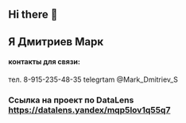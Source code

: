 ## Hi there 👋
## Я Дмитриев Марк
#### контакты для связи:
тел. 8-915-235-48-35
telegrtam @Mark_Dmitriev_S

### Ссылка на проект по DataLens https://datalens.yandex/mqp5lov1q55q7
